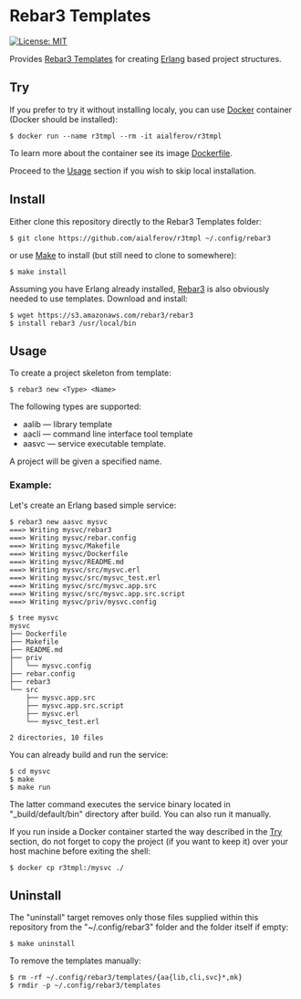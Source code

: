 # Rebar3 Templates

[![License: MIT][MIT badge]][MIT]

Provides [Rebar3 Templates] for creating [Erlang] based project structures.

## Try

If you prefer to try it without installing localy, you can use [Docker]
container (Docker should be installed):

```
$ docker run --name r3tmpl --rm -it aialferov/r3tmpl
```

To learn more about the container see its image [Dockerfile].

Proceed to the [Usage] section if you wish to skip local installation.

## Install

Either clone this repository directly to the Rebar3 Templates folder:

```
$ git clone https://github.com/aialferov/r3tmpl ~/.config/rebar3
```

or use [Make] to install (but still need to clone to somewhere):

```
$ make install
```

Assuming you have Erlang already installed, [Rebar3] is also obviously needed to
use templates. Download and install:

```
$ wget https://s3.amazonaws.com/rebar3/rebar3
$ install rebar3 /usr/local/bin
```

## Usage

To create a project skeleton from template:

```
$ rebar3 new <Type> <Name>
```

The following types are supported:

- aalib — library template
- aacli — command line interface tool template
- aasvc — service executable template.

A project will be given a specified name.

### Example:

Let's create an Erlang based simple service:

```
$ rebar3 new aasvc mysvc
===> Writing mysvc/rebar3
===> Writing mysvc/rebar.config
===> Writing mysvc/Makefile
===> Writing mysvc/Dockerfile
===> Writing mysvc/README.md
===> Writing mysvc/src/mysvc.erl
===> Writing mysvc/src/mysvc_test.erl
===> Writing mysvc/src/mysvc.app.src
===> Writing mysvc/src/mysvc.app.src.script
===> Writing mysvc/priv/mysvc.config

$ tree mysvc
mysvc
├── Dockerfile
├── Makefile
├── README.md
├── priv
│   └── mysvc.config
├── rebar.config
├── rebar3
└── src
    ├── mysvc.app.src
    ├── mysvc.app.src.script
    ├── mysvc.erl
    └── mysvc_test.erl

2 directories, 10 files
```

You can already build and run the service:

```
$ cd mysvc
$ make
$ make run
```

The latter command executes the service binary located in "_build/default/bin"
directory after build. You can also run it manually.

If you run inside a Docker container started the way described in the [Try]
section, do not forget to copy the project (if you want to keep it) over your
host machine before exiting the shell:

```
$ docker cp r3tmpl:/mysvc ./
```

## Uninstall

The "uninstall" target removes only those files supplied within this repository
from the "~/.config/rebar3" folder and the folder itself if empty:

```
$ make uninstall
```

To remove the templates manually:

```
$ rm -rf ~/.config/rebar3/templates/{aa{lib,cli,svc}*,mk}
$ rmdir -p ~/.config/rebar3/templates
```

<!-- Links -->
[MIT]: https://opensource.org/licenses/MIT
[Make]: https://www.gnu.org/software/make
[Docker]: https://docs.docker.com
[Erlang]: http://erlang.org
[Rebar3]: https://www.rebar3.org
[Rebar3 Templates]: https://www.rebar3.org/docs/using-templates
[Dockerfile]: Dockerfile

[Try]: #try
[Usage]: #usage

<!-- Badges -->
[MIT badge]: https://img.shields.io/badge/License-MIT-yellow.svg?style=flat-square
